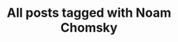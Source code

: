 ---
layout: tag
title: "All posts tagged with Noam Chomsky"
permalink: /weblog/tags/noam-chomsky/
taxonomy: Noam Chomsky
---